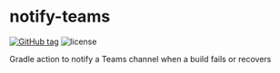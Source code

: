 # notify-teams

[![GitHub tag](https://img.shields.io/github/tag/interlok-tooling/notify-teams.svg)](https://github.com/interlok-tooling/notify-teams/tags) ![license](https://img.shields.io/github/license/interlok-tooling/notify-teams.svg)

Gradle action to notify a Teams channel when a build fails or recovers
